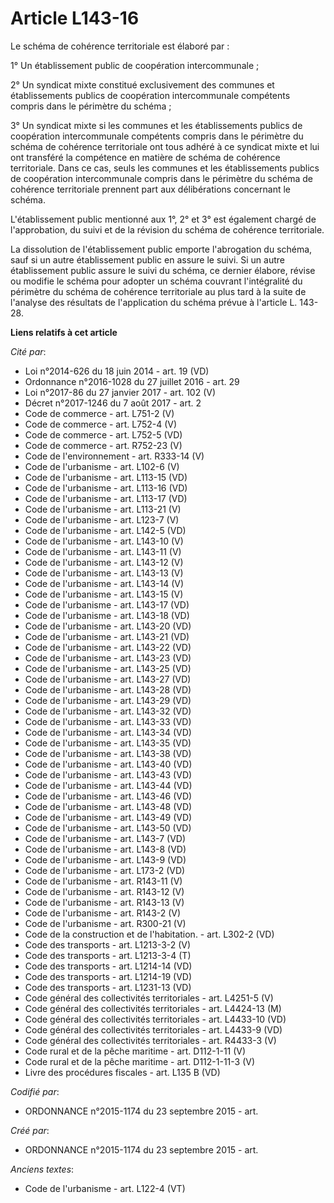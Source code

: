 # Article L143-16

Le schéma de cohérence territoriale est élaboré par : 

1° Un établissement public de coopération intercommunale ; 

2° Un syndicat mixte constitué exclusivement des communes et établissements publics de coopération intercommunale compétents
compris dans le périmètre du schéma ; 

3° Un syndicat mixte si les communes et les établissements publics de coopération intercommunale compétents compris dans le
périmètre du schéma de cohérence territoriale ont tous adhéré à ce syndicat mixte et lui ont transféré la compétence en
matière de schéma de cohérence territoriale. Dans ce cas, seuls les communes et les établissements publics de coopération
intercommunale compris dans le périmètre du schéma de cohérence territoriale prennent part aux délibérations concernant le
schéma. 

L'établissement public mentionné aux 1°, 2° et 3° est également chargé de l'approbation, du suivi et de la révision du schéma
de cohérence territoriale. 

La dissolution de l'établissement public emporte l'abrogation du schéma, sauf si un autre établissement public en assure le
suivi. Si un autre établissement public assure le suivi du schéma, ce dernier élabore, révise ou modifie le schéma pour
adopter un schéma couvrant l'intégralité du périmètre du schéma de cohérence territoriale au plus tard à la suite de
l'analyse des résultats de l'application du schéma prévue à l'article L. 143-28.

**Liens relatifs à cet article**

_Cité par_:

  - Loi n°2014-626 du 18 juin 2014 - art. 19 (VD)
  - Ordonnance n°2016-1028 du 27 juillet 2016 - art. 29
  - Loi n°2017-86 du 27 janvier 2017 - art. 102 (V)
  - Décret n°2017-1246 du 7 août 2017 - art. 2
  - Code de commerce - art. L751-2 (V)
  - Code de commerce - art. L752-4 (V)
  - Code de commerce - art. L752-5 (VD)
  - Code de commerce - art. R752-23 (V)
  - Code de l'environnement - art. R333-14 (V)
  - Code de l'urbanisme - art. L102-6 (V)
  - Code de l'urbanisme - art. L113-15 (VD)
  - Code de l'urbanisme - art. L113-16 (VD)
  - Code de l'urbanisme - art. L113-17 (VD)
  - Code de l'urbanisme - art. L113-21 (V)
  - Code de l'urbanisme - art. L123-7 (V)
  - Code de l'urbanisme - art. L142-5 (VD)
  - Code de l'urbanisme - art. L143-10 (V)
  - Code de l'urbanisme - art. L143-11 (V)
  - Code de l'urbanisme - art. L143-12 (V)
  - Code de l'urbanisme - art. L143-13 (V)
  - Code de l'urbanisme - art. L143-14 (V)
  - Code de l'urbanisme - art. L143-15 (V)
  - Code de l'urbanisme - art. L143-17 (VD)
  - Code de l'urbanisme - art. L143-18 (VD)
  - Code de l'urbanisme - art. L143-20 (VD)
  - Code de l'urbanisme - art. L143-21 (VD)
  - Code de l'urbanisme - art. L143-22 (VD)
  - Code de l'urbanisme - art. L143-23 (VD)
  - Code de l'urbanisme - art. L143-25 (VD)
  - Code de l'urbanisme - art. L143-27 (VD)
  - Code de l'urbanisme - art. L143-28 (VD)
  - Code de l'urbanisme - art. L143-29 (VD)
  - Code de l'urbanisme - art. L143-32 (VD)
  - Code de l'urbanisme - art. L143-33 (VD)
  - Code de l'urbanisme - art. L143-34 (VD)
  - Code de l'urbanisme - art. L143-35 (VD)
  - Code de l'urbanisme - art. L143-38 (VD)
  - Code de l'urbanisme - art. L143-40 (VD)
  - Code de l'urbanisme - art. L143-43 (VD)
  - Code de l'urbanisme - art. L143-44 (VD)
  - Code de l'urbanisme - art. L143-46 (VD)
  - Code de l'urbanisme - art. L143-48 (VD)
  - Code de l'urbanisme - art. L143-49 (VD)
  - Code de l'urbanisme - art. L143-50 (VD)
  - Code de l'urbanisme - art. L143-7 (VD)
  - Code de l'urbanisme - art. L143-8 (VD)
  - Code de l'urbanisme - art. L143-9 (VD)
  - Code de l'urbanisme - art. L173-2 (VD)
  - Code de l'urbanisme - art. R143-11 (V)
  - Code de l'urbanisme - art. R143-12 (V)
  - Code de l'urbanisme - art. R143-13 (V)
  - Code de l'urbanisme - art. R143-2 (V)
  - Code de l'urbanisme - art. R300-21 (V)
  - Code de la construction et de l'habitation. - art. L302-2 (VD)
  - Code des transports - art. L1213-3-2 (V)
  - Code des transports - art. L1213-3-4 (T)
  - Code des transports - art. L1214-14 (VD)
  - Code des transports - art. L1214-19 (VD)
  - Code des transports - art. L1231-13 (VD)
  - Code général des collectivités territoriales - art. L4251-5 (V)
  - Code général des collectivités territoriales - art. L4424-13 (M)
  - Code général des collectivités territoriales - art. L4433-10 (VD)
  - Code général des collectivités territoriales - art. L4433-9 (VD)
  - Code général des collectivités territoriales - art. R4433-3 (V)
  - Code rural et de la pêche maritime - art. D112-1-11 (V)
  - Code rural et de la pêche maritime - art. D112-1-11-3 (V)
  - Livre des procédures fiscales - art. L135 B (VD)

_Codifié par_:

  - ORDONNANCE n°2015-1174 du 23 septembre 2015 - art.

_Créé par_:

  - ORDONNANCE n°2015-1174 du 23 septembre 2015 - art.

_Anciens textes_:

  - Code de l'urbanisme - art. L122-4 (VT)
